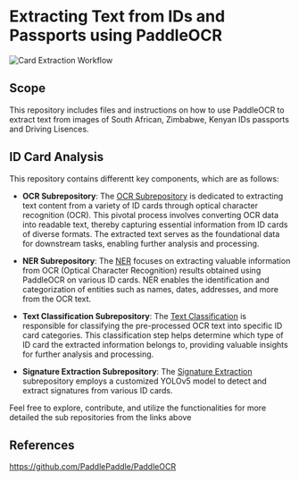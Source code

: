 # Extracting Text from IDs and Passports using PaddleOCR

![Card Extraction Workflow](https://github.com/ioptime-official/ai-id-scanner/assets/50315486/d922ba71-ede9-4a42-83e2-ae63ec70b110)


## Scope
This repository includes files and instructions on how to use PaddleOCR to extract text from images of South African, Zimbabwe, Kenyan IDs passports and Driving Lisences. 

## ID Card Analysis

This repository contains differentt key components, which are as follows:

- **OCR Subrepository**: The [OCR Subrepository](https://github.com/ioptime-official/ai-id-scanner/tree/main/OCR) is dedicated to extracting text content from a variety of ID cards through optical character recognition (OCR). This pivotal process involves converting OCR data into readable text, thereby capturing essential information from ID cards of diverse formats. The extracted text serves as the foundational data for downstream tasks, enabling further analysis and processing.

- **NER Subrepository**: The [NER](https://github.com/ioptime-official/ai-id-scanner/tree/main/NER) focuses on extracting valuable information from OCR (Optical Character Recognition) results obtained using PaddleOCR on various ID cards. NER enables the identification and categorization of entities such as names, dates, addresses, and more from the OCR text.

- **Text Classification Subrepository**: The [Text Classification](https://github.com/ioptime-official/ai-id-scanner/tree/main/text_classification) is responsible for classifying the pre-processed OCR text into specific ID card categories. This classification step helps determine which type of ID card the extracted information belongs to, providing valuable insights for further analysis and processing.

- **Signature Extraction Subrepository**: The [Signature Extraction](https://github.com/ioptime-official/ai-id-scanner/tree/main/Signature%20Extraction) subrepository employs a customized YOLOv5 model to detect and extract signatures from various ID cards.

Feel free to explore, contribute, and utilize the functionalities for more detailed the sub repositories from the links above

## References

https://github.com/PaddlePaddle/PaddleOCR

